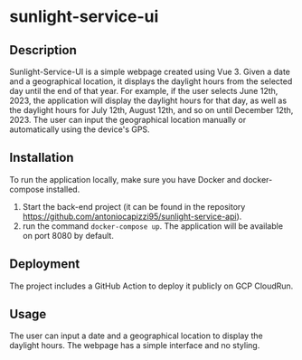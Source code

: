 # sunlight-service-ui

## Description

Sunlight-Service-UI is a simple webpage created using Vue 3. Given a date and a geographical location, it displays the daylight hours from the selected day until the end of that year. For example, if the user selects June 12th, 2023, the application will display the daylight hours for that day, as well as the daylight hours for July 12th, August 12th, and so on until December 12th, 2023. The user can input the geographical location manually or automatically using the device's GPS.

## Installation

To run the application locally, make sure you have Docker and docker-compose installed. 
1. Start the back-end project (it can be found in the repository https://github.com/antoniocapizzi95/sunlight-service-api). 
2. run the command `docker-compose up`. The application will be available on port 8080 by default.

## Deployment

The project includes a GitHub Action to deploy it publicly on GCP CloudRun.

## Usage

The user can input a date and a geographical location to display the daylight hours. The webpage has a simple interface and no styling.
